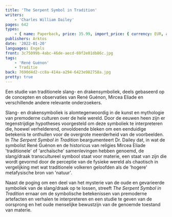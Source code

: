 ```yaml
---
title: 'The Serpent Symbol in Tradition'
writers:
    - 'Charles William Dailey'
pages: 642
types:
    - { name: Paperback, price: 35.99, import_price: { currency: EUR, amount: 28.4 }, isbn: 978-1-914208-68-3, size: { height: 216, width: 140, depth: 41 }, supplier: 'Ex Libris' }
publishers: Arktos
date: '2022-01-20'
languages: Engels
front: 3c75099b-4abc-46de-aecd-69f2e01db86c.jpg
tags:
    - 'René Guénon'
    - Traditie
back: 7690d4d2-cc8a-414a-a294-6423e982758a.jpg
pretty: true
---
```


Een studie van traditionele slang- en drakensymboliek, deels gebaseerd op de concepten en observaties van René Guénon, Mircea Eliade en verschillende andere relevante onderzoekers.

Slang- en drakensymboliek is alomtegenwoordig in de kunst en mythologie van premoderne culturen over de hele wereld. Door de eeuwen heen zijn er tegenstrijdige hypotheses voorgesteld om deze symboliek te interpreteren die, hoewel verhelderend, onvoldoende bleken om een eenduidige betekenis te onthullen voor de overgrote meerderheid van de voorbeelden. In *The Serpent Symbol in Tradition* beargumenteert Dr. Dailey dat, in wat de symbolist René Guénon en de historicus van religies Mircea Eliade 'traditionele' of 'archaïsche' samenlevingen hebben genoemd, de slang/draak transcultureel symbool staat voor materie, een staat van zijn die wordt gevormd door de perceptie van de fysieke wereld als chaotisch in vergelijking met wat traditionele volkeren geloofden als de 'hogere' metafysische bron van 'natuur'.

Naast de poging om een deel van het mysterie van de oude en gevarieerde symboliek van de slang/draak op te lossen, streeft *The Serpent Symbol in Tradition* ernaar om de symbolische betekenissen van premoderne artefacten en verhalen te interpreteren en een studie te geven van de oorsprong en het oude menselijke bewustzijn van de genoemde toestand van materie.
